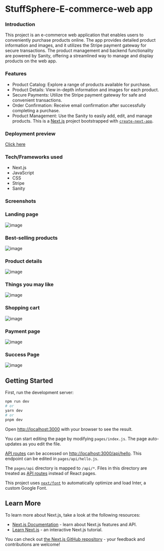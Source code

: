 # StuffSphere-E-commerce-web app

### Introduction
This project is an e-commerce web application that enables users to conveniently purchase products online. The app provides detailed product information and images, and it utilizes the Stripe payment gateway for secure transactions. The product management and backend functionality are powered by Sanity, offering a streamlined way to manage and display products on the web app.

### Features
- Product Catalog: Explore a range of products available for purchase.
- Product Details: View in-depth information and images for each product.
- Secure Payments: Utilize the Stripe payment gateway for safe and convenient transactions.
- Order Confirmation: Receive email confirmation after successfully completing a purchase.
- Product Management: Use the Sanity to easily add, edit, and manage products.
This is a [Next.js](https://nextjs.org/) project bootstrapped with [`create-next-app`](https://github.com/vercel/next.js/tree/canary/packages/create-next-app).

### Deployment preview 
[Click here](https://stuff-sphere-ecommerce-sanity-ipopckage.vercel.app/)

### Tech/Frameworks used
- Next.js
- JavaScript
- CSS
- Stripe
- Sanity

### Screenshots
### Landing page 
![image](https://github.com/Bekjo3/StuffSphere_ecommerce_sanity/assets/114708848/42e6a54f-6ae2-45bc-a52d-de24d7117664)
### Best-selling products
![image](https://github.com/Bekjo3/StuffSphere_ecommerce_sanity/assets/114708848/ea262546-0b4c-437e-bb45-cac7e3ff33b3)
### Product details
![image](https://github.com/Bekjo3/StuffSphere_ecommerce_sanity/assets/114708848/7121fa84-8961-4c23-a18c-731da96d1000)
### Things you may like
![image](https://github.com/Bekjo3/StuffSphere_ecommerce_sanity/assets/114708848/2ab7978b-2964-4c74-a4a5-742230a9e236)
### Shopping cart
![image](https://github.com/Bekjo3/StuffSphere_ecommerce_sanity/assets/114708848/710ec1fc-4e5b-489c-be9f-4be86b68c51b)
### Payment page
![image](https://github.com/Bekjo3/StuffSphere_ecommerce_sanity/assets/114708848/045b0998-ccd8-4b10-a9e6-b30a70820ae8)
### Success Page
![image](https://github.com/Bekjo3/StuffSphere_ecommerce_sanity/assets/114708848/b830e303-2ec5-416c-8600-905199973be4)

## Getting Started

First, run the development server:

```bash
npm run dev
# or
yarn dev
# or
pnpm dev
```

Open [http://localhost:3000](http://localhost:3000) with your browser to see the result.

You can start editing the page by modifying `pages/index.js`. The page auto-updates as you edit the file.

[API routes](https://nextjs.org/docs/api-routes/introduction) can be accessed on [http://localhost:3000/api/hello](http://localhost:3000/api/hello). This endpoint can be edited in `pages/api/hello.js`.

The `pages/api` directory is mapped to `/api/*`. Files in this directory are treated as [API routes](https://nextjs.org/docs/api-routes/introduction) instead of React pages.

This project uses [`next/font`](https://nextjs.org/docs/basic-features/font-optimization) to automatically optimize and load Inter, a custom Google Font.

## Learn More

To learn more about Next.js, take a look at the following resources:

- [Next.js Documentation](https://nextjs.org/docs) - learn about Next.js features and API.
- [Learn Next.js](https://nextjs.org/learn) - an interactive Next.js tutorial.

You can check out [the Next.js GitHub repository](https://github.com/vercel/next.js/) - your feedback and contributions are welcome!

